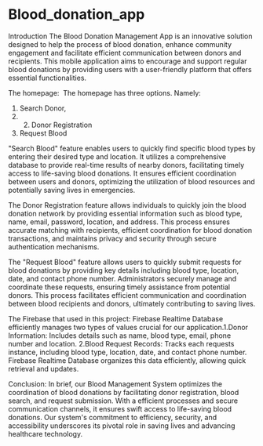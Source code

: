 # Blood_donation_app
Introduction
The Blood Donation Management App is an innovative solution designed to help the process of blood donation, enhance community engagement and facilitate efficient communication between donors and recipients. This mobile application aims to encourage and support regular blood donations by providing users with a user-friendly platform that offers essential functionalities.

The homepage:                ​
The homepage has three options.​
Namely:​
1. Search Donor,​
2. 2. Donor Registration​
3. Request Blood

"Search Blood" feature enables users to quickly find specific blood types by entering their desired type and location. It utilizes a comprehensive database to provide real-time results of nearby donors, facilitating timely access to life-saving blood donations.  It ensures efficient coordination between users and donors, optimizing the utilization of blood resources and potentially saving lives in emergencies.

The Donor Registration feature allows individuals to quickly join the blood donation network by providing essential information such as blood type, name, email, password, location, and address. This process ensures accurate matching with recipients, efficient coordination for blood donation transactions, and maintains privacy and security through secure authentication mechanisms.

The "Request Blood" feature allows users to quickly submit requests for blood donations by providing key details including blood type, location, date, and contact phone number. Administrators securely manage and coordinate these requests, ensuring timely assistance from potential donors. This process facilitates efficient communication and coordination between blood recipients and donors, ultimately contributing to saving lives.

The Firebase that used in this project:
Firebase Realtime Database efficiently manages two types of values crucial for our application.​
​1.Donor Information: Includes details such as name, blood type, email, phone number and location.​
2.Blood Request Records: Tracks each requests instance, including blood type, location, date, and contact phone number. ​
​Firebase Realtime Database organizes this data efficiently, allowing quick retrieval and updates.

Conclusion:
In brief, our Blood Management System optimizes the coordination of blood donations by facilitating donor registration, blood search, and request submission. With a efficient processes and secure communication channels, it ensures swift access to life-saving blood donations. Our system's commitment to efficiency, security, and accessibility underscores its pivotal role in saving lives and advancing healthcare technology.
